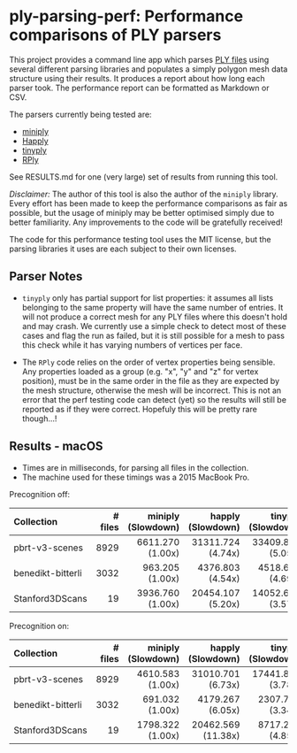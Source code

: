 ply-parsing-perf: Performance comparisons of PLY parsers
========================================================

This project provides a command line app which parses [PLY
files](https://pbrt.org/fileformat-v3.html) using several different parsing
libraries and populates a simply polygon mesh data structure using their
results. It produces a report about how long each parser took. The performance
report can be formatted as Markdown or CSV.

The parsers currently being tested are:
* [miniply](https://github.com/vilya/miniply)
* [Happly](https://github.com/nmwsharp/happly)
* [tinyply](https://github.com/ddiakopoulos/tinyply)
* [RPly](http://w3.impa.br/~diego/software/rply/)

See RESULTS.md for one (very large) set of results from running this tool.

*Disclaimer:* The author of this tool is also the author of the `miniply`
library. Every effort has been made to keep the performance comparisons as
fair as possible, but the usage of miniply may be better optimised simply due
to better familiarity. Any improvements to the code will be gratefully
received!

The code for this performance testing tool uses the MIT license, but the
parsing libraries it uses are each subject to their own licenses.


Parser Notes
------------

* `tinyply` only has partial support for list properties: it assumes all lists
  belonging to the same property will have the same number of entries. It will 
  not produce a correct mesh for any PLY files where this doesn't hold and may
  crash. We currently use a simple check to detect most of these cases and flag
  the run as failed, but it is still possible for a mesh to pass this check
  while it has varying numbers of vertices per face.

* The `RPly` code relies on the order of vertex properties being sensible. Any
  properties loaded as a group (e.g. "x", "y" and "z" for vertex position), 
  must be in the same order in the file as they are expected by the mesh 
  structure, otherwise the mesh will be incorrect. This is not an error that the
  perf testing code can detect (yet) so the results will still be reported as if 
  they were correct. Hopefuly this will be pretty rare though...!


Results - macOS
---------------

* Times are in milliseconds, for parsing all files in the collection.
* The machine used for these timings was a 2015 MacBook Pro.


Precognition off:

| Collection        | # files |      miniply (Slowdown) |       happly (Slowdown) |      tinyply (Slowdown) |         rply (Slowdown) |
| :---------------- | ------: | ----------------------: | ----------------------: | ----------------------: | ----------------------: |
| pbrt-v3-scenes    |    8929 |     6611.270    (1.00x) |    31311.724    (4.74x) |    33409.867    (5.05x) |    16644.463    (2.52x) |
| benedikt-bitterli |    3032 |      963.205    (1.00x) |     4376.803    (4.54x) |     4518.625    (4.69x) |     2437.782    (2.53x) |
| Stanford3DScans   |      19 |     3936.760    (1.00x) |    20454.107    (5.20x) |    14052.630    (3.57x) |     7063.514    (1.79x) |


Precognition on:

| Collection        | # files |      miniply (Slowdown) |       happly (Slowdown) |      tinyply (Slowdown) |         rply (Slowdown) |
| :---------------- | ------: | ----------------------: | ----------------------: | ----------------------: | ----------------------: |
| pbrt-v3-scenes    |    8929 |     4610.583    (1.00x) |    31010.701    (6.73x) |    17441.875    (3.78x) |    16614.581    (3.60x) |
| benedikt-bitterli |    3032 |      691.032    (1.00x) |     4179.267    (6.05x) |     2307.704    (3.34x) |     2400.707    (3.47x) |
| Stanford3DScans   |      19 |     1798.322    (1.00x) |    20462.569   (11.38x) |     8717.252    (4.85x) |     7356.816    (4.09x) |



